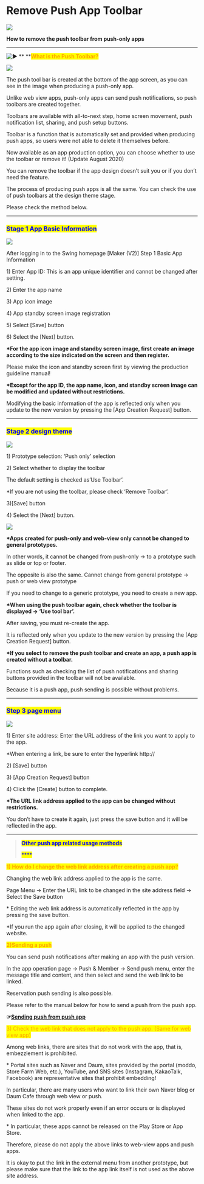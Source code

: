 # Remove Push App Toolbar

![](https://support.swing2app.com/wp-content/uploads/2020/08/dgyb.png)

**How to remove the push toolbar from push-only apps**

****

<img src="https://s.w.org/images/core/emoji/11/svg/25b6.svg" alt="▶" data-size="line"> ** **<mark style="color:orange;">**What is the Push Toolbar?**</mark>

![](https://support.swing2app.com/wp-content/uploads/2020/08/Group-1.png)

The push tool bar is created at the bottom of the app screen, as you can see in the image when producing a push-only app.

Unlike web view apps, push-only apps can send push notifications, so push toolbars are created together.

Toolbars are available with all-to-next step, home screen movement, push notification list, sharing, and push setup buttons.

Toolbar is a function that is automatically set and provided when producing push apps, so users were not able to delete it themselves before.

Now available as an app production option, you can choose whether to use the toolbar or remove it! (Update August 2020)

You can remove the toolbar if the app design doesn’t suit you or if you don’t need the feature.

The process of producing push apps is all the same. You can check the use of push toolbars at the design theme stage.

Please check the method below.

***

### <mark style="color:blue;">**Stage 1 App Basic Information**</mark>

![](https://support.swing2app.com/wp-content/uploads/2020/08/gdhd.png)

After logging in to the Swing homepage \[Maker (V2)] Step 1 Basic App Information

1\) Enter App ID: This is an app unique identifier and cannot be changed after setting.

2\) Enter the app name

3\) App icon image

4\) App standby screen image registration

5\) Select \[Save] button

6\) Select the \[Next] button.



**\*For the app icon image and standby screen image, first create an image according to the size indicated on the screen and then register.**

Please make the icon and standby screen first by viewing the production guideline manual!

**\*Except for the app ID, the app name, icon, and standby screen image can be modified and updated without restrictions.**

Modifying the basic information of the app is reflected only when you update to the new version by pressing the \[App Creation Request] button.

***

### <mark style="color:blue;">**Stage 2 design theme**</mark>

![](https://support.swing2app.com/wp-content/uploads/2020/08/hsgheknk.png)

1\) Prototype selection: ‘Push only’ selection

2\) Select whether to display the toolbar

The default setting is checked as’Use Toolbar’.

\*If you are not using the toolbar, please check ‘Remove Toolbar’.

3\)\[Save] button

4\) Select the \[Next] button.



![](https://support.swing2app.com/wp-content/uploads/2020/08/idhdxj.png)

**\*Apps created for push-only and web-view only cannot be changed to general prototypes.**

In other words, it cannot be changed from push-only → to a prototype such as slide or top or footer.

The opposite is also the same. Cannot change from general prototype → push or web view prototype

If you need to change to a generic prototype, you need to create a new app.



**\*When using the push toolbar again, check whether the toolbar is displayed → ‘Use tool bar’.**

After saving, you must re-create the app.

It is reflected only when you update to the new version by pressing the \[App Creation Request] button.



**\*If you select to remove the push toolbar and create an app, a push app is created without a toolbar.**

Functions such as checking the list of push notifications and sharing buttons provided in the toolbar will not be available.

Because it is a push app, push sending is possible without problems.

***

### <mark style="color:blue;">**Step 3 page menu**</mark>

![](https://support.swing2app.com/wp-content/uploads/2020/08/djdl.png)

1\) Enter site address: Enter the URL address of the link you want to apply to the app.

\*When entering a link, be sure to enter the hyperlink http://

2\) \[Save] button

3\) \[App Creation Request] button

4\) Click the \[Create] button to complete.



**\*The URL link address applied to the app can be changed without restrictions.**

You don’t have to create it again, just press the save button and it will be reflected in the app.

***

> <mark style="color:blue;">**Other push app related usage methods**</mark>
>
> <mark style="color:blue;">****</mark>

<mark style="color:orange;">**1) How do I change the web link address after creating a push app?**</mark>

Changing the web link address applied to the app is the same.

Page Menu → Enter the URL link to be changed in the site address field → Select the Save button

\* Editing the web link address is automatically reflected in the app by pressing the save button.

\*If you run the app again after closing, it will be applied to the changed website.



<mark style="color:orange;">**2)Sending a push**</mark>

You can send push notifications after making an app with the push version.

In the app operation page → Push & Member → Send push menu, enter the message title and content, and then select and send the web link to be linked.

Reservation push sending is also possible.

Please refer to the manual below for how to send a push from the push app.

**☞**[**Sending push from push app**](../../appmanage/pushmember/pushapp-push.md)



<mark style="color:orange;">3) Check the web link that does not apply to the push app. (Same for web view app)</mark>

Among web links, there are sites that do not work with the app, that is, embezzlement is prohibited.

\* Portal sites such as Naver and Daum, sites provided by the portal (moddo, Store Farm Web, etc.), YouTube, and SNS sites (Instagram, KakaoTalk, Facebook) are representative sites that prohibit embedding!

In particular, there are many users who want to link their own Naver blog or Daum Cafe through web view or push.

These sites do not work properly even if an error occurs or is displayed when linked to the app.

\* In particular, these apps cannot be released on the Play Store or App Store.

Therefore, please do not apply the above links to web-view apps and push apps.

It is okay to put the link in the external menu from another prototype, but please make sure that the link to the app link itself is not used as the above site address.
